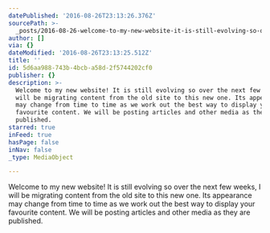 ```yaml
---
datePublished: '2016-08-26T23:13:26.376Z'
sourcePath: >-
  _posts/2016-08-26-welcome-to-my-new-website-it-is-still-evolving-so-over-the.md
author: []
via: {}
dateModified: '2016-08-26T23:13:25.512Z'
title: ''
id: 5d6aa988-743b-4bcb-a58d-2f5744202cf0
publisher: {}
description: >-
  Welcome to my new website! It is still evolving so over the next few weeks, I
  will be migrating content from the old site to this new one. Its appearance
  may change from time to time as we work out the best way to display your
  favourite content. We will be posting articles and other media as they are
  published.
starred: true
inFeed: true
hasPage: false
inNav: false
_type: MediaObject

---
```

Welcome to my new website! It is still evolving so over the next few weeks, I will be migrating content from the old site to this new one. Its appearance may change from time to time as we work out the best way to display your favourite content. We will be posting articles and other media as they are published.